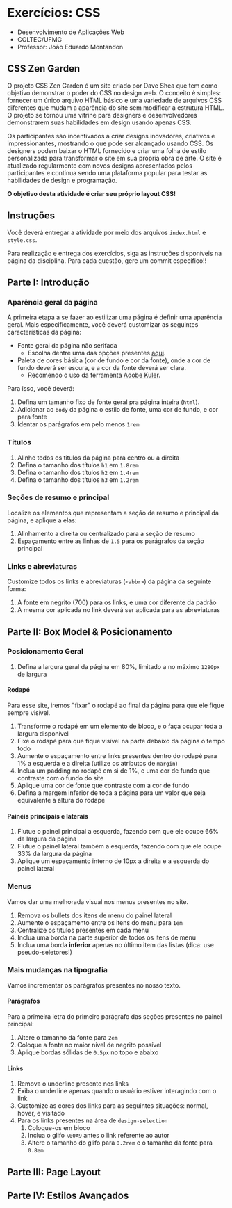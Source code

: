# Exercícios: CSS

* Desenvolvimento de Aplicações Web
* COLTEC/UFMG
* Professor: João Eduardo Montandon


## CSS Zen Garden

O projeto CSS Zen Garden é um site criado por Dave Shea que tem como objetivo demonstrar o poder do CSS no design web.
O conceito é simples: fornecer um único arquivo HTML básico e uma variedade de arquivos CSS diferentes que mudam a aparência do site sem modificar a estrutura HTML.
O projeto se tornou uma vitrine para designers e desenvolvedores demonstrarem suas habilidades em design usando apenas CSS.

Os participantes são incentivados a criar designs inovadores, criativos e impressionantes, mostrando o que pode ser alcançado usando CSS.
Os designers podem baixar o HTML fornecido e criar uma folha de estilo personalizada para transformar o site em sua própria obra de arte.
O site é atualizado regularmente com novos designs apresentados pelos participantes e continua sendo uma plataforma popular para testar as habilidades de design e programação.

**O objetivo desta atividade é criar seu próprio layout CSS!**

## Instruções

Você deverá entregar a atividade por meio dos arquivos `index.html` e `style.css`.

Para realização e entrega dos exercícios, siga as instruções disponíveis na página da disciplina.
Para cada questão, gere um commit específico!!

## Parte I: Introdução

### Aparência geral da página

A primeira etapa a se fazer ao estilizar uma página é definir uma aparência geral.
Mais especificamente, você deverá customizar as seguintes características da página:

* Fonte geral da página não serifada
  * Escolha dentre uma das opções presentes [aqui](https://www.w3schools.com/cssref/css_websafe_fonts.asp).
* Paleta de cores básica (cor de fundo e cor da fonte), onde a cor de fundo deverá ser escura, e a cor da fonte deverá ser clara.
  * Recomendo o uso da ferramenta [Adobe Kuler](https://color.adobe.com).

Para isso, você deverá:

1. Defina um tamanho fixo de fonte geral pra página inteira (`html`).
2. Adicionar ao `body` da página o estilo de fonte, uma cor de fundo, e cor para fonte
3. Identar os parágrafos em pelo menos `1rem`

### Títulos

1. Alinhe todos os títulos da página para centro ou a direita
2. Defina o tamanho dos títulos `h1` em `1.8rem`
3. Defina o tamanho dos títulos `h2` em `1.4rem`
4. Defina o tamanho dos títulos `h3` em `1.2rem`


### Seções de resumo e principal

Localize os elementos que representam a seção de resumo e principal da página, e aplique a elas:

1. Alinhamento a direita ou centralizado para a seção de resumo
2. Espaçamento entre as linhas de `1.5` para os parágrafos da seção principal

### Links e abreviaturas

Customize todos os links e abreviaturas (`<abbr>`) da página da seguinte forma:

1. A fonte em negrito (700) para os links, e uma cor diferente da padrão
2. A mesma cor aplicada no link deverá ser aplicada para as abreviaturas


## Parte II: Box Model & Posicionamento


### Posicionamento Geral

1. Defina a largura geral da página em 80%, limitado a no máximo `1280px` de largura

#### Rodapé

Para esse site, iremos "fixar" o rodapé ao final da página para que ele fique sempre visível.

1. Transforme o rodapé em um elemento de bloco, e o faça ocupar toda a largura disponível
2. Fixe o rodapé para que fique visível na parte debaixo da página o tempo todo
3. Aumente o espaçamento entre links presentes dentro do rodapé para 1% a esquerda e a direita (utilize os atributos de `margin`)
4. Inclua um padding no rodapé em si de 1%, e uma cor de fundo que contraste com o fundo do site
5. Aplique uma cor de fonte que contraste com a cor de fundo
6. Defina a margem inferior de toda a página para um valor que seja equivalente a altura do rodapé


#### Painéis principais e laterais

1. Flutue o painel principal a esquerda, fazendo com que ele ocupe 66% da largura da página
2. Flutue o painel lateral também a esquerda, fazendo com que ele ocupe 33% da largura da página
3. Aplique um espaçamento interno de 10px a direita e a esquerda do painel lateral

### Menus

Vamos dar uma melhorada visual nos menus presentes no site.

1. Remova os bullets dos itens de menu do painel lateral
2. Aumente o espaçamento entre os itens do menu para `1em`
3. Centralize os títulos presentes em cada menu
4. Inclua uma borda na parte superior de todos os itens de menu
5. Inclua uma borda **inferior** apenas no último item das listas (dica: use pseudo-seletores!)

### Mais mudanças na tipografia

Vamos incrementar os parágrafos presentes no nosso texto.

#### Parágrafos

Para a primeira letra do primeiro parágrafo das seções presentes no painel principal:

1. Altere o tamanho da fonte para `2em`
2. Coloque a fonte no maior nível de negrito possível
3. Aplique bordas sólidas de `0.5px` no topo e abaixo

#### Links

1. Remova o underline presente nos links
2. Exiba o underline apenas quando o usuário estiver interagindo com o link
3. Customize as cores dos links para as seguintes situações: normal, hover, e visitado
4. Para os links presentes na área de `design-selection`
   1. Coloque-os em bloco
   2. Inclua o glifo `\00A9` antes o link referente ao autor
   3. Altere o tamanho do glifo para `0.2rem` e o tamanho da fonte para `0.8em`

## Parte III: Page Layout

## Parte IV: Estilos Avançados